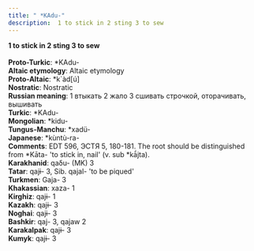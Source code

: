 ```yaml
---
title: " *KAdu-"
description:  1 to stick in 2 sting 3 to sew
---
```

<p data-pagefind-weight="0.5">
<strong> 1 to stick in 2 sting 3 to sew</strong><br><br>
<strong>Proto-Turkic</strong>:  *KAdu-<br>
<strong>Altaic etymology</strong>:  Altaic etymology<br>
<strong> Proto-Altaic</strong>:  *k`àd[ú]<br>
<strong>Nostratic</strong>:  Nostratic<br>
<strong>Russian meaning</strong>:  1 втыкать 2 жало 3 сшивать строчкой, оторачивать, вышивать<br>
<strong>Turkic</strong>:  *KAdu-<br>
<strong>Mongolian</strong>:  *kidu-<br>
<strong>Tungus-Manchu</strong>:  *xadü-<br>
<strong>Japanese</strong>:  *kùntù-ra-<br>
<strong>Comments</strong>:  EDT 596, ЭСТЯ 5, 180-181. The root should be distinguished from *Kāta- 'to stick in, nail' (v. sub *kā́jta).<br>
<strong>Karakhanid</strong>:  qaδu- (MK) 3<br>
<strong>Tatar</strong>:  qajɨ- 3, Sib. qajal- 'to be piqued'<br>
<strong>Turkmen</strong>:  Gaja- 3<br>
<strong>Khakassian</strong>:  xaza- 1<br>
<strong>Kirghiz</strong>:  qajɨ- 1<br>
<strong>Kazakh</strong>:  qajɨ- 3<br>
<strong>Noghai</strong>:  qajɨ- 3<br>
<strong>Bashkir</strong>:  qaj- 3, qajaw 2<br>
<strong>Karakalpak</strong>:  qajɨ- 3<br>
<strong>Kumyk</strong>:  qajɨ- 3<br>

</p>
